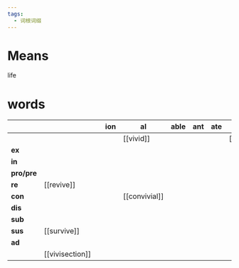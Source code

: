 ```yaml
---
tags:
  - 词根词缀
---
```

# Means
life
# words
|             |                 |     | **ion** | **al**        | **able** | **ant** | **ate** |              |
| ----------- | --------------- | --- | ------- | ------------- | -------- | ------- | ------- | ------------ |
|             |                 |     |         | [[vivid]]     |          |         |         | [[vigorous]] |
| **ex**      |                 |     |         |               |          |         |         |              |
| **in**      |                 |     |         |               |          |         |         |              |
| **pro/pre** |                 |     |         |               |          |         |         |              |
| **re**      | [[revive]]      |     |         |               |          |         |         |              |
| **con**     |                 |     |         | [[convivial]] |          |         |         |              |
| **dis**     |                 |     |         |               |          |         |         |              |
| **sub**     |                 |     |         |               |          |         |         |              |
| **sus**     | [[survive]]     |     |         |               |          |         |         |              |
| **ad**      |                 |     |         |               |          |         |         |              |
|             | [[vivisection]] |     |         |               |          |         |         |              |
